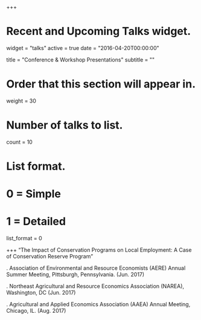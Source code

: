 +++
# Recent and Upcoming Talks widget.
widget = "talks"
active = true
date = "2016-04-20T00:00:00"

title = "Conference & Workshop Presentations"
subtitle = ""

# Order that this section will appear in.
weight = 30

# Number of talks to list.
count = 10

# List format.
#   0 = Simple
#   1 = Detailed
list_format = 0

+++
“The Impact of Conservation Programs on Local Employment: A Case of Conservation Reserve Program”

  .	Association of Environmental and Resource Economists (AERE) Annual Summer Meeting, Pittsburgh, Pennsylvania. (Jun. 2017)

  .	Northeast Agricultural and Resource Economics Association (NAREA), Washington, DC (Jun. 2017)

  .	Agricultural and Applied Economics Association (AAEA) Annual Meeting, Chicago, IL. (Aug. 2017)

